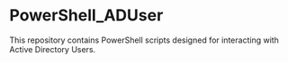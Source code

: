 # PowerShell_ADUser
This repository contains PowerShell scripts designed for interacting with Active Directory Users.
